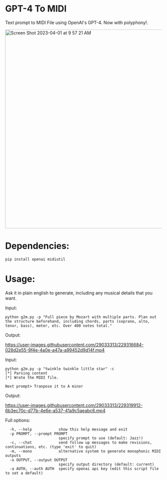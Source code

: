 # GPT-4 To MIDI
Text prompt to MIDI File using OpenAI's GPT-4. Now with polyphony!.

<img width="637" alt="Screen Shot 2023-04-01 at 9 57 21 AM" src="https://user-images.githubusercontent.com/29033313/229273576-7c0b9313-ca48-4c9a-8a37-8989176c8dec.png">


# Dependencies:
```pip install openai midiutil```

# Usage:
Ask it in plain english to generate, including any musical details that you want.

Input:

```python g2m.py -p "Full piece by Mozart with multiple parts. Plan out the structure beforehand, including chords, parts (soprano, alto, tenor, bass), meter, etc. Over 400 notes total."```

Output:

https://user-images.githubusercontent.com/29033313/229316684-028d2e55-9f4e-4a0e-a47a-a99452d9d14f.mp4

Input:

```
python g2m.py -p "twinkle twinkle little star" -c
[*] Parsing content
[*] Wrote the MIDI file.

Next prompt> Tranpose it to A minor
```

Output:

https://user-images.githubusercontent.com/29033313/229319912-6b3ec70c-d77b-4e6e-a537-41a9c5aeabc6.mp4

Full options:
```
  -h, --help            show this help message and exit
  -p PROMPT, --prompt PROMPT
                        specify prompt to use (default: Jazz!)
  -c, --chat            send follow up messages to make revisions, continuations, etc. (type 'exit' to quit)
  -m, --mono            alternative system to generate monophonic MIDI outputs
  -o OUTPUT, --output OUTPUT
                        specify output directory (default: current)
  -a AUTH, --auth AUTH  specify openai api key (edit this script file to set a default)
